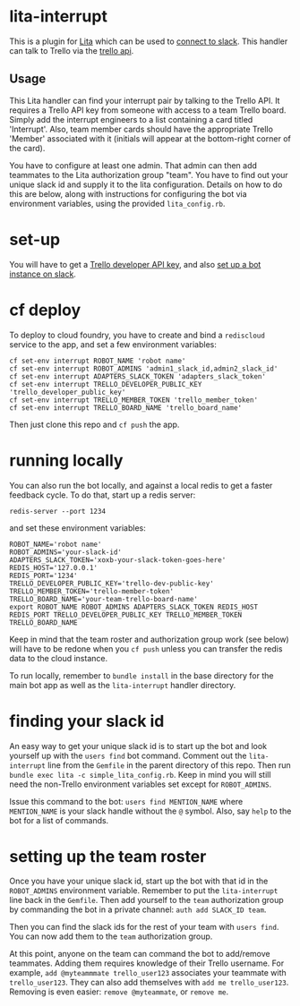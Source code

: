 # lita-interrupt

This is a plugin for [Lita](https://www.lita.io/) which can be used to [connect to slack](https://github.com/litaio/lita-slack). This handler can talk to Trello via the [trello api](https://developers.trello.com/docs/).

## Usage

This Lita handler can find your interrupt pair by talking to the Trello API. It requires a Trello API key from someone with access to a team Trello board. Simply add the interrupt engineers to a list containing a card titled 'Interrupt'. Also, team member cards should have the appropriate Trello 'Member' associated with it (initials will appear at the bottom-right corner of the card).

You have to configure at least one admin. That admin can then add teammates to the Lita authorization group "team". You have to find out your unique slack id and supply it to the lita configuration. Details on how to do this are below, along with instructions for configuring the bot via environment variables, using the provided `lita_config.rb`.

# set-up

You will have to get a [Trello developer API key](https://trello.com/app-key), and also [set up a bot instance on slack](https://my.slack.com/services/new/lita).

# cf deploy

To deploy to cloud foundry, you have to create and bind a `rediscloud` service to the app, and set a few environment variables:

```
cf set-env interrupt ROBOT_NAME 'robot name'
cf set-env interrupt ROBOT_ADMINS 'admin1_slack_id,admin2_slack_id'
cf set-env interrupt ADAPTERS_SLACK_TOKEN 'adapters_slack_token'
cf set-env interrupt TRELLO_DEVELOPER_PUBLIC_KEY 'trello_developer_public_key'
cf set-env interrupt TRELLO_MEMBER_TOKEN 'trello_member_token'
cf set-env interrupt TRELLO_BOARD_NAME 'trello_board_name'
```

Then just clone this repo and `cf push` the app.

# running locally

You can also run the bot locally, and against a local redis to get a faster feedback cycle. To do that, start up a redis server:

```
redis-server --port 1234
```

and set these environment variables:

```
ROBOT_NAME='robot name'
ROBOT_ADMINS='your-slack-id'
ADAPTERS_SLACK_TOKEN='xoxb-your-slack-token-goes-here'
REDIS_HOST='127.0.0.1'
REDIS_PORT='1234'
TRELLO_DEVELOPER_PUBLIC_KEY='trello-dev-public-key'
TRELLO_MEMBER_TOKEN='trello-member-token'
TRELLO_BOARD_NAME='your-team-trello-board-name'
export ROBOT_NAME ROBOT_ADMINS ADAPTERS_SLACK_TOKEN REDIS_HOST REDIS_PORT TRELLO_DEVELOPER_PUBLIC_KEY TRELLO_MEMBER_TOKEN TRELLO_BOARD_NAME
```

Keep in mind that the team roster and authorization group work (see below) will have to be redone when you `cf push` unless you can transfer the redis data to the cloud instance.

To run locally, remember to `bundle install` in the base directory for the main bot app as well as the `lita-interrupt` handler directory.

# finding your slack id

An easy way to get your unique slack id is to start up the bot and look yourself up with the `users find` bot command. Comment out the `lita-interrupt` line from the `Gemfile` in the parent directory of this repo. Then run `bundle exec lita -c simple_lita_config.rb`. Keep in mind you will still need the non-Trello environment variables set except for `ROBOT_ADMINS`.

 Issue this command to the bot: `users find MENTION_NAME` where `MENTION_NAME` is your slack handle without the `@` symbol. Also, say `help` to the bot for a list of commands.

# setting up the team roster

Once you have your unique slack id, start up the bot with that id in the `ROBOT_ADMINS` environment variable. Remember to put the `lita-interrupt` line back in the `Gemfile`. Then add yourself to the `team` authorization group by commanding the bot in a private channel: `auth add SLACK_ID team`.

Then you can find the slack ids for the rest of your team with `users find`. You can now add them to the `team` authorization group.

At this point, anyone on the team can command the bot to add/remove teammates. Adding them requires knowledge of their Trello username. For example, `add @myteammmate trello_user123` associates your teammate with `trello_user123`. They can also add themselves with `add me trello_user123`. Removing is even easier: `remove @myteammate`, or `remove me`.
